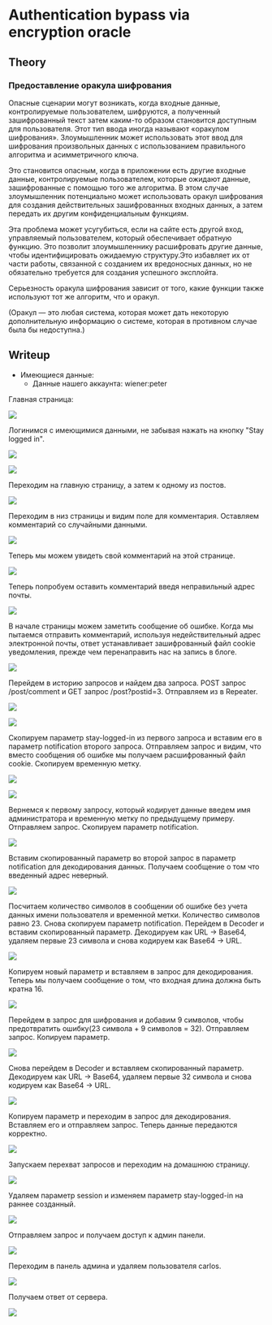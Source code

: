 # Authentication bypass via encryption oracle

## Theory

<h3>Предоставление оракула шифрования</h3>

Опасные сценарии могут возникать, когда входные данные, контролируемые пользователем, шифруются, а полученный зашифрованный текст затем каким-то образом становится доступным для пользователя. Этот тип ввода иногда называют «оракулом шифрования». Злоумышленник может использовать этот ввод для шифрования произвольных данных с использованием правильного алгоритма и асимметричного ключа.

Это становится опасным, когда в приложении есть другие входные данные, контролируемые пользователем, которые ожидают данные, зашифрованные с помощью того же алгоритма. В этом случае злоумышленник потенциально может использовать оракул шифрования для создания действительных зашифрованных входных данных, а затем передать их другим конфиденциальным функциям.

Эта проблема может усугубиться, если на сайте есть другой вход, управляемый пользователем, который обеспечивает обратную функцию. Это позволит злоумышленнику расшифровать другие данные, чтобы идентифицировать ожидаемую структуру.Это избавляет их от части работы, связанной с созданием их вредоносных данных, но не обязательно требуется для создания успешного эксплойта.

Серьезность оракула шифрования зависит от того, какие функции также используют тот же алгоритм, что и оракул.

(Оракул — это любая система, которая может дать некоторую дополнительную информацию о системе, которая в противном случае была бы недоступна.)

## Writeup

* Имеющиеся данные: 
    * Данные нашего аккаунта: wiener:peter

Главная страница:

![](https://github.com/fobblified/Writeups/blob/main/Portswigger/Business_logic_vulnerabilities/Authentication_bypass_via_encryption_oracle/assets/1.png)

Логинимся с имеющимися данными, не забывая нажать на кнопку "Stay logged in".

![](https://github.com/fobblified/Writeups/blob/main/Portswigger/Business_logic_vulnerabilities/Authentication_bypass_via_encryption_oracle/assets/2.png)

![](https://github.com/fobblified/Writeups/blob/main/Portswigger/Business_logic_vulnerabilities/Authentication_bypass_via_encryption_oracle/assets/3.png)

Переходим на главную страницу, а затем к одному из постов.

![](https://github.com/fobblified/Writeups/blob/main/Portswigger/Business_logic_vulnerabilities/Authentication_bypass_via_encryption_oracle/assets/4.png)

Переходим в низ страницы и видим поле для комментария. Оставляем комментарий со случайными данными.

![](https://github.com/fobblified/Writeups/blob/main/Portswigger/Business_logic_vulnerabilities/Authentication_bypass_via_encryption_oracle/assets/5.png)

Теперь мы можем увидеть свой комментарий на этой странице.

![](https://github.com/fobblified/Writeups/blob/main/Portswigger/Business_logic_vulnerabilities/Authentication_bypass_via_encryption_oracle/assets/6.png)

Теперь попробуем оставить комментарий введя неправильный адрес почты.

![](https://github.com/fobblified/Writeups/blob/main/Portswigger/Business_logic_vulnerabilities/Authentication_bypass_via_encryption_oracle/assets/7.png)

В начале страницы можем заметить сообщение об ошибке. Когда мы пытаемся отправить комментарий, используя недействительный адрес электронной почты, ответ устанавливает зашифрованный файл cookie уведомления, прежде чем перенаправить нас на запись в блоге.

![](https://github.com/fobblified/Writeups/blob/main/Portswigger/Business_logic_vulnerabilities/Authentication_bypass_via_encryption_oracle/assets/8.png)

Перейдем в историю запросов и найдем два запроса. POST запрос /post/comment и GET запрос /post?postid=3. Отправляем из в Repeater.

![](https://github.com/fobblified/Writeups/blob/main/Portswigger/Business_logic_vulnerabilities/Authentication_bypass_via_encryption_oracle/assets/9.png)

![](https://github.com/fobblified/Writeups/blob/main/Portswigger/Business_logic_vulnerabilities/Authentication_bypass_via_encryption_oracle/assets/10.png)

Скопируем параметр stay-logged-in из первого запроса и вставим его в параметр notification второго запроса. Отправляем запрос и видим, что вместо сообщения об ошибке мы получаем расшифрованный файл cookie. Скопируем временную метку.

![](https://github.com/fobblified/Writeups/blob/main/Portswigger/Business_logic_vulnerabilities/Authentication_bypass_via_encryption_oracle/assets/11.png)

![](https://github.com/fobblified/Writeups/blob/main/Portswigger/Business_logic_vulnerabilities/Authentication_bypass_via_encryption_oracle/assets/12.png)

Вернемся к первому запросу, который кодирует данные введем имя администратора и временную метку по предыдущему примеру. Отправляем запрос. Скопируем параметр notification.

![](https://github.com/fobblified/Writeups/blob/main/Portswigger/Business_logic_vulnerabilities/Authentication_bypass_via_encryption_oracle/assets/13.png)

Вставим скопированный параметр во второй запрос в параметр notification для декодирования данных. Получаем сообщение о том что введенный адрес неверный.

![](https://github.com/fobblified/Writeups/blob/main/Portswigger/Business_logic_vulnerabilities/Authentication_bypass_via_encryption_oracle/assets/14.png)

Посчитаем количество символов в сообщении об ошибке без учета данных имени пользователя и временной метки. Количество символов равно 23. Снова скопируем параметр notification. Перейдем в Decoder и вставим скопированный параметр. Декодируем как URL -> Base64, удаляем первые 23 символа и снова кодируем как Base64 -> URL.

![](https://github.com/fobblified/Writeups/blob/main/Portswigger/Business_logic_vulnerabilities/Authentication_bypass_via_encryption_oracle/assets/15.png)

Копируем новый параметр и вставляем в запрос для декодирования. Теперь мы получаем сообщение о том, что входная длина должна быть кратна 16. 

![](https://github.com/fobblified/Writeups/blob/main/Portswigger/Business_logic_vulnerabilities/Authentication_bypass_via_encryption_oracle/assets/16.png)

Перейдем в запрос для шифрования и добавим 9 символов, чтобы предотвратить ошибку(23 символа + 9 символов = 32). Отправляем запрос. Копируем параметр.

![](https://github.com/fobblified/Writeups/blob/main/Portswigger/Business_logic_vulnerabilities/Authentication_bypass_via_encryption_oracle/assets/17.png)

Снова перейдем в Decoder и вставляем скопированный параметр. Декодируем как URL -> Base64, удаляем первые 32 символа и снова кодируем как Base64 -> URL.

![](https://github.com/fobblified/Writeups/blob/main/Portswigger/Business_logic_vulnerabilities/Authentication_bypass_via_encryption_oracle/assets/18.png)

Копируем параметр и переходим в запрос для декодирования. Вставляем его и отправляем запрос. Теперь данные передаются корректно.

![](https://github.com/fobblified/Writeups/blob/main/Portswigger/Business_logic_vulnerabilities/Authentication_bypass_via_encryption_oracle/assets/19.png)

Запускаем перехват запросов и переходим на домашнюю страницу.

![](https://github.com/fobblified/Writeups/blob/main/Portswigger/Business_logic_vulnerabilities/Authentication_bypass_via_encryption_oracle/assets/20.png)

Удаляем параметр session и изменяем параметр stay-logged-in на раннее созданный.

![](https://github.com/fobblified/Writeups/blob/main/Portswigger/Business_logic_vulnerabilities/Authentication_bypass_via_encryption_oracle/assets/21.png)

Отправляем запрос и получаем доступ к админ панели.

![](https://github.com/fobblified/Writeups/blob/main/Portswigger/Business_logic_vulnerabilities/Authentication_bypass_via_encryption_oracle/assets/22.png)

Переходим в панель админа и удаляем пользователя carlos.

![](https://github.com/fobblified/Writeups/blob/main/Portswigger/Business_logic_vulnerabilities/Authentication_bypass_via_encryption_oracle/assets/23.png)

Получаем ответ от сервера.

![](https://github.com/fobblified/Writeups/blob/main/Portswigger/Business_logic_vulnerabilities/Authentication_bypass_via_encryption_oracle/assets/24.png)
